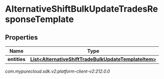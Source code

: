 # AlternativeShiftBulkUpdateTradesResponseTemplate


## Properties

| Name | Type | Description | Notes |
| ------------ | ------------- | ------------- | ------------- |
| **entities** | [**List&lt;AlternativeShiftTradeBulkUpdateTemplateItem&gt;**](AlternativeShiftTradeBulkUpdateTemplateItem) |  |  [optional] |




_com.mypurecloud.sdk.v2:platform-client-v2:212.0.0_
